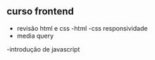 ## curso frontend
- revisão html e css
-html
-css
responsividade
- media query

-introdução de javascript